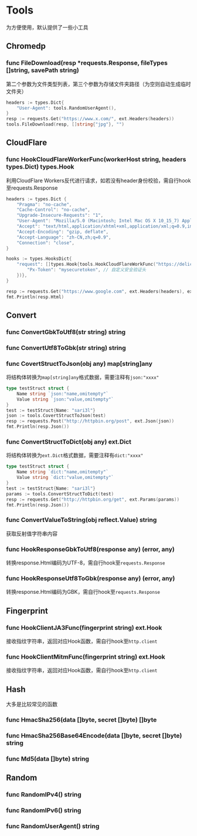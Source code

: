 # Tools

为方便使用，默认提供了一些小工具

## Chromedp

### func FileDownload(resp *requests.Response, fileTypes []string, savePath string)

第二个参数为文件类型列表，第三个参数为存储文件夹路径（为空则自动生成临时文件夹）

```go
headers := types.Dict{
    "User-Agent": tools.RandomUserAgent(),
}
resp := requests.Get("https://www.x.com/", ext.Headers(headers))
tools.FileDownload(resp, []string{"jpg"}, "")
```

## CloudFlare

### func HookCloudFlareWorkerFunc(workerHost string, headers types.Dict) types.Hook

利用CloudFlare Workers反代进行请求，如若没有header身份校验，需自行hook至requests.Response

```go
headers := types.Dict {
    "Pragma": "no-cache",
    "Cache-Control": "no-cache",
    "Upgrade-Insecure-Requests": "1",
    "User-Agent": "Mozilla/5.0 (Macintosh; Intel Mac OS X 10_15_7) AppleWebKit/537.36 (KHTML, like Gecko) Chrome/103.0.0.0 Safari/537.36",
    "Accept": "text/html,application/xhtml+xml,application/xml;q=0.9,image/avif,image/webp,image/apng,*/*;q=0.8,application/signed-exchange;v=b3;q=0.9",
    "Accept-Encoding": "gzip, deflate",
    "Accept-Language": "zh-CN,zh;q=0.9",
    "Connection": "close",
}

hooks := types.HooksDict{
    "request": []types.Hook{tools.HookCloudFlareWorkFunc("https://delicate-xxx.sonymouse.workers.dev", types.Dict{
        "Px-Token": "mysecuretoken", // 自定义安全验证头
    })},
}

resp := requests.Get("https://www.google.com", ext.Headers(headers), ext.Hooks(hooks))
fmt.Println(resp.Html)
```

## Convert

### func ConvertGbkToUtf8(str string) string

### func ConvertUtf8ToGbk(str string) string
 
### func CovertStructToJson(obj any) map[string]any

将结构体转换为`map[string]any`格式数据，需要注释有`json:"xxxx"`

```go
type testStruct struct {
    Name string `json:"name,omitempty"`
    Value string `json:"value,omitempty"`
}
test := testStruct{Name: "sari3l"}
json := tools.CovertStructToJson(test)
resp := requests.Post("http://httpbin.org/post", ext.Json(json))
fmt.Println(resp.Json())
```

### func ConvertStructToDict(obj any) ext.Dict

将结构体转换为`ext.Dict`格式数据，需要注释有`dict:"xxxx"`

```go
type testStruct struct {
    Name string `dict:"name,omitempty"`
    Value string `dict:"value,omitempty"`
}
test := testStruct{Name: "sari3l"}
params := tools.ConvertStructToDict(test)
resp := requests.Get("http://httpbin.org/get", ext.Params(params))
fmt.Println(resp.Json())
```

### func ConvertValueToString(obj reflect.Value) string

获取反射值字符串内容

### func HookResponseGbkToUtf8(response any) (error, any)

转换response.Html编码为UTF-8，需自行hook至`requests.Response`

### func HookResponseUtf8ToGbk(response any) (error, any)

转换response.Html编码为GBK，需自行hook至`requests.Response`

## Fingerprint

### func HookClientJA3Func(fingerprint string) ext.Hook

接收指纹字符串，返回对应Hook函数，需自行hook至`http.client`

### func HookClientMitmFunc(fingerprint string) ext.Hook

接收指纹字符串，返回对应Hook函数，需自行hook至`http.client`

## Hash

大多是比较常见的函数

### func HmacSha256(data []byte, secret []byte) []byte

### func HmacSha256Base64Encode(data []byte, secret []byte) string

### func Md5(data []byte) string

## Random

### func RandomIPv4() string

### func RandomIPv6() string

### func RandomUserAgent() string